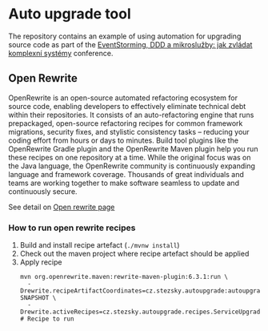 # Auto upgrade tool

The repository contains an example of using automation for upgrading source code as part of the [EventStorming, DDD a mikroslužby: jak zvládat komplexní systémy](https://www.datascript.cz/it-konference/eventstorming-ddd-a-mikrosluzby-jak-zvladat-komplexni-systemy/) conference.

## Open Rewrite

OpenRewrite is an open-source automated refactoring ecosystem for source code, enabling developers to effectively eliminate technical debt within their repositories.
It consists of an auto-refactoring engine that runs prepackaged, open-source refactoring recipes for common framework migrations, security fixes, and stylistic consistency tasks – reducing your coding effort from hours or days to minutes. Build tool plugins like the OpenRewrite Gradle plugin and the OpenRewrite Maven plugin help you run these recipes on one repository at a time.
While the original focus was on the Java language, the OpenRewrite community is continuously expanding language and framework coverage. Thousands of great individuals and teams are working together to make software seamless to update and continuously secure.

See detail on [Open rewrite page](https://docs.openrewrite.org/)

### How to run open rewrite recipes

1. Build and install recipe artefact (`./mvnw install`)
1. Check out the maven project where recipe artefact should be applied
1. Apply recipe 
    ````shell
    mvn org.openrewrite.maven:rewrite-maven-plugin:6.3.1:run \
      -Drewrite.recipeArtifactCoordinates=cz.stezsky.autoupgrade:autoupgrade:0.0.1-SNAPSHOT \
      -Drewrite.activeRecipes=cz.stezsky.autoupgrade.recipes.ServiceUpgrade # Recipe to run
    ````
